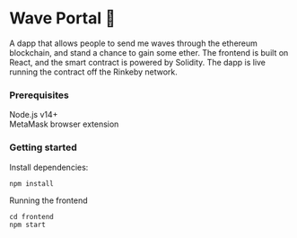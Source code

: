 # Wave Portal 👋 

A dapp that allows people to send me waves through the ethereum blockchain, and stand a chance to gain some ether. The frontend is built on React, and the smart contract is powered by Solidity. The dapp is live running the contract off the Rinkeby network.

### Prerequisites
Node.js v14+<br />
MetaMask browser extension

### Getting started
Install dependencies: 
```
npm install
```

Running the frontend
```
cd frontend
npm start
```
